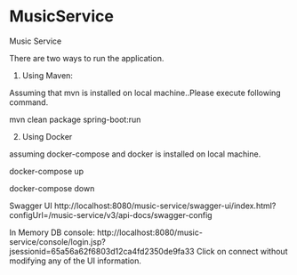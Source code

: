 # MusicService
Music Service


There are two ways to run the application.

1. Using Maven:

Assuming that mvn is installed on local machine..Please execute following command.

mvn clean package spring-boot:run

2. Using Docker

assuming docker-compose and docker is installed on local machine.

docker-compose up

docker-compose down

Swagger UI
http://localhost:8080/music-service/swagger-ui/index.html?configUrl=/music-service/v3/api-docs/swagger-config

In Memory DB console:
http://localhost:8080/music-service/console/login.jsp?jsessionid=65a56a62f6803d12ca4fd2350de9fa33
Click on connect without modifying any of the UI information.